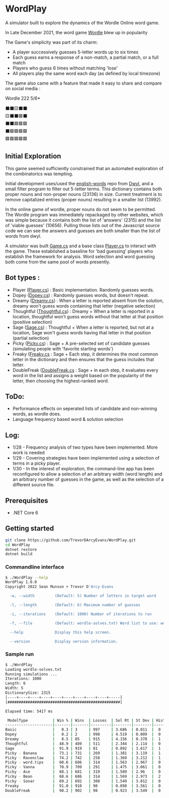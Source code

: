 # WordPlay
A simulator built to explore the dynamics of the Wordle Online word game.

In Late December 2021, the word game [Wordle](https://www.powerlanguage.co.uk/wordle/) blew up in popularity

The Game's simplicity was part of its charm:

- A player successively guesses 5-letter words up to six times
- Each guess earns a response of a non-match, a partial match, or a full match
- Players who guess 6 times without matching 'lose'
- All players play the same word each day (as defined by local timezone)

The game also came with a feature that made it easy to share and compare on social media : 

Wordle 222 5/6*

⬛⬛🟨⬛⬛<br>
🟨⬛⬛🟩⬛<br>
⬛⬛🟩🟩🟩<br>
⬛🟩🟩🟩🟩<br>
🟩🟩🟩🟩🟩<br>

## Initial Exploration
This game seemed sufficiently constrained that an automated exploration of the combinatorics was tempting. 

Initial development uses/used the [english-words](https://github.com/dwyl/english-words) repo from
[Dwyl](https://github.com/dwyl), and a small filter program to filter out 5-letter terms. This dictionary
contains both proper nouns and non-proper nouns (23136) in size. Current treatment is to remove capitalized
entries (proper nouns) resulting in a smaller list (13992).

In the online game of wordle, proper nouns do not seem to be permitted. The Wordle program was immediately
repackaged by other websites, which was simple because it contains both the list of 'answers' (2315) and
the list of 'viable guesses' (10656). Pulling those lists out of the Javascript source code we can see
the answers and guesses are both smaller than the list of words from dwyl. 

A simulator was built [Game.cs](WordPlay/Game.cs) and a
base class [Player.cs](WordPlay/Players/Player.cs) to
interact with the game. These established a baseline for 'bad guessing' players who establish the
framework for analysis. Word selection and word guessing both come from the same pool of words presently. 

## Bot types : 
- Player ([Player.cs](WordPlay/Players/Player.cs)) : Basic implementation. Randomly guesses words. 
- Dopey ([Dopey.cs](WordPlay/Players/Dopey.cs)) : Randomly guesses words, but doesn't repeat.
- Dreamy ([Dreamy.cs](WordPlay/Players/Dreamy.cs)) : When a letter is reported absent from the solution, dreamy won't guess words containing that letter (negative selection)
- Thoughtful ([Thoughtful.cs](WordPlay/Players/Thoughtful.cs)) : Dreamy + When a letter is reported in a location, thoughtful won't guess words without that letter at that position (positive selection)
- Sage ([Sage.cs](WordPlay/Players/Sage.cs)) : Thoughtful + When a letter is reported, but not at a location, Sage won't guess words having that letter in that position (partial selection)
- Picky ([Picky.cs](WordPlay/Players/Picky.cs)) : Sage + A pre-selected set of candidate guesses (simulating people with 'favorite starting words')
- Freaky ([Freaky.cs](WordPlay/Players/Freaky.cs) : Sage + Each step, it determines the most common letter in the dictionary and then ensures that the guess includes that letter. 
- DoubleFreak ([DoubleFreak.cs](WordPlay/Players/DoubleFreak.cs) : Sage + in each step, it evaluates every word in the list and assigns a weight based on the popularity of the letter, then choosing the highest-ranked word.

## ToDo:  
- Performance effects on seperated lists of candidate and non-winning words, as wordle does. 
- Language frequency based word & solution selection

## Log:
* 1/28 - Frequency analysis of two types have been implemented. More work is needed
* 1/29 - Covering strategies have been implemented using a selection of terms in a picky player. 
* 1/30 - In the interest of exploration, the command-line app has been reconfigured to allow a selection 
of an arbitrary width (word length) and an arbitrary number of guesses in the game, as well as the
selection of a different source file. 

## Prerequisites
* .NET Core 6

## Getting started
```bash
git clone https://github.com/TrevorDArcyEvans/WordPlay.git
cd WordPlay
dotnet restore
dotnet build
```

### Commandline interface
```bash
$ ./WordPlay --help
WordPlay 1.0.0
Copyright 2022 Sean Munson + Trevor D'Arcy-Evans

  -w, --width         (Default: 5) Number of letters in target word

  -l, --length        (Default: 6) Maximum number of guesses

  -i, --iterations    (Default: 1000) Number of iterations to run

  -f, --file          (Default: wordle-solves.txt) Word list to use: wordle-solves.txt [2315] or words.txt [26132]

  --help              Display this help screen.

  --version           Display version information.
```

### Sample run
```bash
$ ./WordPlay
Loading wordle-solves.txt
Running simulations ... 
Iterations: 1000
Length: 6
Width: 5
DictionarySize: 2315
[----+----+----+----+----+----+----+----+----+-----]
[##################################################]

Elapsed time: 5417 ms

 ModelType           | Win % | Wins  | Losses  | Sol Rt | St Dev | Histogram
---------------------|-------|-------|---------|--------|--------|------------------
Basic                |   0.3 | 3     | 997     | 3.686  | 0.011  |  0     0     1     2     0    
Dopey                |   0.2 | 2     | 998     | 4.519  | 0.009  |  0     0     0     1     1    
Dreamy               |   8.5 | 85    | 915     | 4.156  | 0.378  |  1     2     8     21    53   
Thoughtful           |  48.9 | 489   | 511     | 2.344  | 2.114  |  0     13    58    176   242  
Sage                 |  91.9 | 919   | 81      | 0.892  | 3.617  |  1     39    227   403   249  
Picky - Banana       |  73.1 | 731   | 269     | 1.381  | 3.119  |  1     12    102   292   324  
Picky - Ravenclaw    |  74.2 | 742   | 258     | 1.369  | 3.212  |  1     22    79    270   370  
Picky - word.tips    |  68.6 | 686   | 314     | 1.563  | 2.967  |  0     14    88    245   339  
Picky - Vanna        |  70.9 | 709   | 291     | 1.475  | 3.061  |  0     15    90    259   345  
Picky - Ace          |  68.1 | 681   | 319     | 1.589  | 2.96   |  0     13    89    228   351  
Picky - Bean         |  68.6 | 686   | 314     | 1.569  | 2.973  |  2     10    91    237   346  
Picky - Sonar        |  69.2 | 692   | 308     | 1.549  | 3.012  |  0     13    90    229   360  
Freaky               |  91.0 | 910   | 90      | 0.898  | 3.561  |  0     39    236   400   235  
DoubleFreak          |  90.2 | 902   | 98      | 0.923  | 3.549  |  0     40    229   383   250  
```
